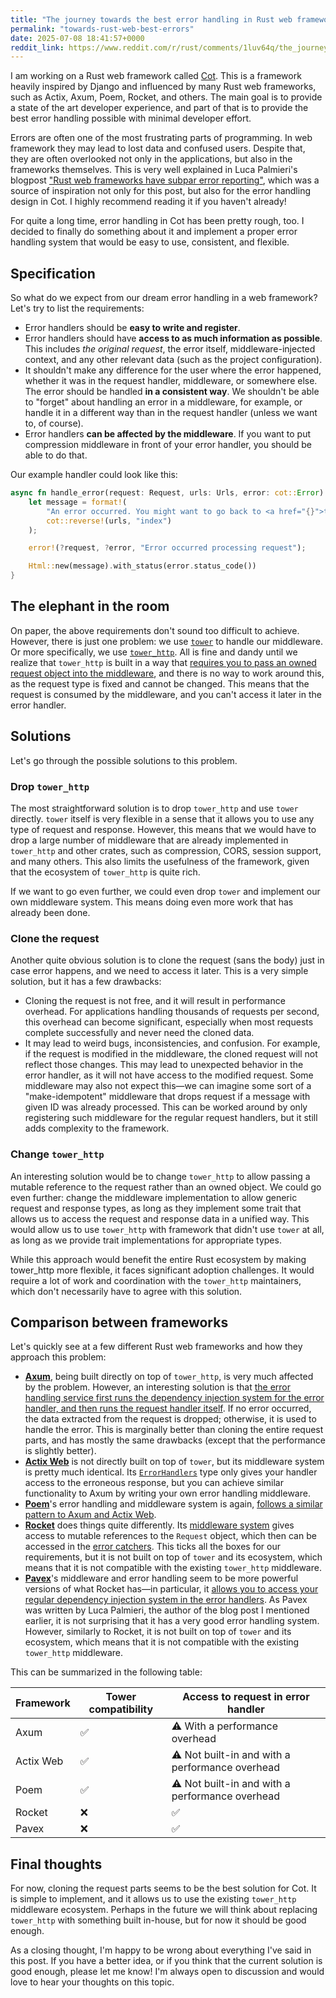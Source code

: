 ```yaml
---
title: "The journey towards the best error handling in Rust web frameworks"
permalink: "towards-rust-web-best-errors"
date: 2025-07-08 18:41:57+0000
reddit_link: https://www.reddit.com/r/rust/comments/1luv64q/the_journey_towards_the_best_error_handling_in/
---
```


I am working on a Rust web framework called [Cot](https://cot.rs/). This is a framework heavily inspired by Django and influenced by many Rust web frameworks, such as Actix, Axum, Poem, Rocket, and others. The main goal is to provide a state of the art developer experience, and part of that is to provide the best error handling possible with minimal developer effort.

Errors are often one of the most frustrating parts of programming. In web framework they may lead to lost data and confused users. Despite that, they are often overlooked not only in the applications, but also in the frameworks themselves. This is very well explained in Luca Palmieri's blogpost ["Rust web frameworks have subpar error reporting"](https://www.lpalmieri.com/posts/rust-web-frameworks-have-subpar-error-reporting/), which was a source of inspiration not only for this post, but also for the error handling design in Cot. I highly recommend reading it if you haven't already!

For quite a long time, error handling in Cot has been pretty rough, too. I decided to finally do something about it and implement a proper error handling system that would be easy to use, consistent, and flexible.

## Specification

So what do we expect from our dream error handling in a web framework? Let's try to list the requirements:

* Error handlers should be **easy to write and register**.
* Error handlers should have **access to as much information as possible**. This includes _the original request_, the error itself, middleware-injected context, and any other relevant data (such as the project configuration).
* It shouldn't make any difference for the user where the error happened, whether it was in the request handler, middleware, or somewhere else. The error should be handled **in a consistent way**. We shouldn't be able to "forget" about handling an error in a middleware, for example, or handle it in a different way than in the request handler (unless we want to, of course).
* Error handlers **can be affected by the middleware**. If you want to put compression middleware in front of your error handler, you should be able to do that.

Our example handler could look like this:

```rust
async fn handle_error(request: Request, urls: Urls, error: cot::Error) -> impl IntoResponse {
    let message = format!(
        "An error occurred. You might want to go back to <a href="{}">the homepage</a>.",
        cot::reverse!(urls, "index")
    );

    error!(?request, ?error, "Error occurred processing request");

    Html::new(message).with_status(error.status_code())
}
```

## The elephant in the room

On paper, the above requirements don't sound too difficult to achieve. However, there is just one problem: we use [`tower`] to handle our middleware. Or more specifically, we use [`tower_http`]. All is fine and dandy until we realize that `tower_http` is built in a way that [requires you to pass an owned request object into the middleware](https://docs.rs/tower-http/latest/tower_http/compression/struct.Compression.html#impl-Service%3CRequest%3CReqBody%3E%3E-for-Compression%3CS,+P%3E), and there is no way to work around this, as the request type is fixed and cannot be changed. This means that the request is consumed by the middleware, and you can't access it later in the error handler.

## Solutions

Let's go through the possible solutions to this problem.

### Drop `tower_http`

The most straightforward solution is to drop `tower_http` and use `tower` directly. `tower` itself is very flexible in a sense that it allows you to use any type of request and response. However, this means that we would have to drop a large number of middleware that are already implemented in `tower_http` and other crates, such as compression, CORS, session support, and many others. This also limits the usefulness of the framework, given that the ecosystem of `tower_http` is quite rich.

If we want to go even further, we could even drop `tower` and implement our own middleware system. This means doing even more work that has already been done.

### Clone the request

Another quite obvious solution is to clone the request (sans the body) just in case error happens, and we need to access it later. This is a very simple solution, but it has a few drawbacks:

* Cloning the request is not free, and it will result in performance overhead. For applications handling thousands of requests per second, this overhead can become significant, especially when most requests complete successfully and never need the cloned data.
* It may lead to weird bugs, inconsistencies, and confusion. For example, if the request is modified in the middleware, the cloned request will not reflect those changes. This may lead to unexpected behavior in the error handler, as it will not have access to the modified request. Some middleware may also not expect this—we can imagine some sort of a "make-idempotent" middleware that drops request if a message with given ID was already processed. This can be worked around by only registering such middleware for the regular request handlers, but it still adds complexity to the framework.

### Change `tower_http`

An interesting solution would be to change `tower_http` to allow passing a mutable reference to the request rather than an owned object. We could go even further: change the middleware implementation to allow generic request and response types, as long as they implement some trait that allows us to access the request and response data in a unified way. This would allow us to use `tower_http` with framework that didn't use `tower` at all, as long as we provide trait implementations for appropriate types.

While this approach would benefit the entire Rust ecosystem by making tower_http more flexible, it faces significant adoption challenges. It would require a lot of work and coordination with the `tower_http` maintainers, which don't necessarily have to agree with this solution.

## Comparison between frameworks

Let's quickly see at a few different Rust web frameworks and how they approach this problem:

* [**Axum**](https://docs.rs/axum/latest/axum/), being built directly on top of `tower_http`, is very much affected by the problem. However, an interesting solution is that [the error handling service first runs the dependency injection system for the error handler, and then runs the request handler itself](https://github.com/tokio-rs/axum/blob/fb64e72de98d229fc3911a6c441514d9c452b108/axum/src/error_handling/mod.rs#L151-L205). If no error occurred, the data extracted from the request is dropped; otherwise, it is used to handle the error. This is marginally better than cloning the entire request parts, and has mostly the same drawbacks (except that the performance is slightly better).
* [**Actix Web**](https://actix.rs/) is not directly built on top of `tower`, but its middleware system is pretty much identical. Its [`ErrorHandlers`](https://docs.rs/actix-web/4.11.0/actix_web/middleware/struct.ErrorHandlers.html#method.default_handler) type only gives your handler access to the erroneous response, but you can achieve similar functionality to Axum by writing your own error handling middleware.
* [**Poem**](https://docs.rs/poem/latest/poem/)'s error handling and middleware system is again, [follows a similar pattern to Axum and Actix Web](https://docs.rs/poem/latest/poem/endpoint/trait.EndpointExt.html#method.catch_error).
* [**Rocket**](https://rocket.rs/) does things quite differently. Its [middleware system](https://rocket.rs/guide/v0.5/fairings/#example) gives access to mutable references to the `Request` object, which then can be accessed in the [error catchers](https://rocket.rs/guide/v0.5/requests/#error-catchers). This ticks all the boxes for our requirements, but it is not built on top of `tower` and its ecosystem, which means that it is not compatible with the existing `tower_http` middleware.
* [**Pavex**](https://pavex.dev/)'s middleware and error handling seem to be more powerful versions of what Rocket has—in particular, it [allows you to access your regular dependency injection system in the error handlers](https://pavex.dev/docs/guide/errors/error_handlers/). As Pavex was written by Luca Palmieri, the author of the blog post I mentioned earlier, it is not surprising that it has a very good error handling system. However, similarly to Rocket, it is not built on top of `tower` and its ecosystem, which means that it is not compatible with the existing `tower_http` middleware.

This can be summarized in the following table:

<table class="table">
    <thead>
        <tr>
        <th>Framework</th>
        <th>Tower compatibility</th>
        <th>Access to request in error handler</th>
        </tr>
    </thead>
    <tbody>
        <tr>
            <td>Axum</td>
            <td>✅</td>
            <td>⚠️ With a performance overhead</td>
        </tr>
        <tr>
            <td>Actix Web</td>
            <td>✅</td>
            <td>⚠️ Not built-in and with a performance overhead️</td>
        </tr>
        <tr>
            <td>Poem</td>
            <td>✅</td>
            <td>⚠️ Not built-in and with a performance overhead️</td>
        </tr>
        <tr>
            <td>Rocket</td>
            <td>❌</td>
            <td>✅</td>
        </tr>
        <tr>
            <td>Pavex</td>
            <td>❌</td>
            <td>✅</td>
        </tr>
    </tbody>
</table>

## Final thoughts

For now, cloning the request parts seems to be the best solution for Cot. It is simple to implement, and it allows us to use the existing `tower_http` middleware ecosystem. Perhaps in the future we will think about replacing `tower_http` with something built in-house, but for now it should be good enough.

As a closing thought, I'm happy to be wrong about everything I've said in this post. If you have a better idea, or if you think that the current solution is good enough, please let me know! I'm always open to discussion and would love to hear your thoughts on this topic.

[`tower`]: https://docs.rs/tower/latest/tower/index.html
[`tower_http`]: https://docs.rs/tower-http/latest/tower_http/
